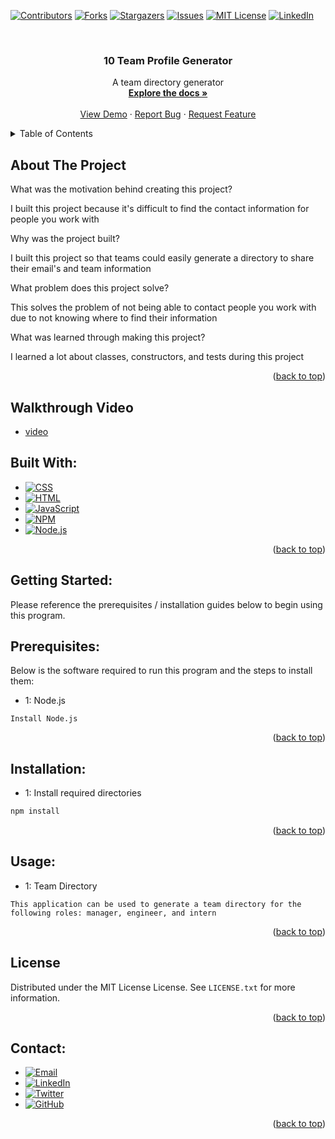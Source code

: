 <a name="readme-top"></a>

[![Contributors][contributors-shield]][contributors-url]
[![Forks][forks-shield]][forks-url]
[![Stargazers][stars-shield]][stars-url]
[![Issues][issues-shield]][issues-url]
[![MIT License][license-shield]][license-url]
[![LinkedIn][linkedin-shield]][linkedin-url]

<!-- PROJECT LOGO -->
<br />
<div align="center">
<a href="https://www.github.com/isayahdurst/10-team-profile-generator">
<!-- <img src="LOGO_SOURCE" alt="Logo" width="80" height="80"> -->
</a>

<h3 align="center">10 Team Profile Generator</h3>
<p align="center">
A team directory generator
<br />
<a href="https://www.github.com/isayahdurst/10-team-profile-generator"><strong>Explore the docs »</strong></a>
<br />
<br />
<a href="https://www.github.com/isayahdurst/10-team-profile-generator">View Demo</a>
·
<a href="https://www.github.com/isayahdurst/10-team-profile-generator/issues">Report Bug</a>
·
<a href="https://www.github.com/isayahdurst/10-team-profile-generator/issues">Request Feature</a>
</p>
</div>

<!-- TABLE OF CONTENTS -->

<!-- TABLE OF CONTENTS -->
<details>
<summary>Table of Contents</summary>
<ol>
<li>
<a href="#about-the-project">About The Project</a>
<ul>
<li><a href="#walkthrough-video">Walkthrough Video</a></li>
<li><a href="#built-with">Built With</a></li>
</ul>
</li>
<li>
<a href="#getting-started">Getting Started</a>
<ul>
<li><a href="#prerequisites">Prerequisites</a></li>
<li><a href="#installation">Installation</a></li>
</ul>
</li>
<li><a href="#usage">Usage</a></li>

<li><a href="#license">License</a></li>
<li><a href="#contact">Contact</a></li>

</ol>
</details>

<!-- ABOUT THE PROJECT -->

## About The Project

<!-- [![Product Name Screen Shot][product-screenshot]](https://example.com) -->

What was the motivation behind creating this project?

I built this project because it's difficult to find the contact information for people you work with

Why was the project built?

I built this project so that teams could easily generate a directory to share their email's and team information

What problem does this project solve?

This solves the problem of not being able to contact people you work with due to not knowing where to find their information

What was learned through making this project?

I learned a lot about classes, constructors, and tests during this project

<p align="right">(<a href="#readme-top">back to top</a>)</p>

## Walkthrough Video

-   [video][walkthrough]

## Built With:

-   [![CSS][css-badge]][css-url]
-   [![HTML][html-badge]][html-url]
-   [![JavaScript][javascript-badge]][javascript-url]
-   [![NPM][npm-badge]][npm-url]
-   [![Node.js][node.js-badge]][node.js-url]

<p align="right">(<a href="#readme-top">back to top</a>)</p>

<!-- GETTING STARTED -->

## Getting Started:

Please reference the prerequisites / installation guides below to begin using this program.

## Prerequisites:

Below is the software required to run this program and the steps to install them:

-   1: Node.js

```none
Install Node.js
```

<p align="right">(<a href="#readme-top">back to top</a>)</p>

## Installation:

-   1: Install required directories

```sh
npm install
```

<p align="right">(<a href="#readme-top">back to top</a>)</p>

<!-- USAGE EXAMPLES -->

## Usage:

-   1: Team Directory

```none
This application can be used to generate a team directory for the following roles: manager, engineer, and intern
```

<p align="right">(<a href="#readme-top">back to top</a>)</p>

<!-- LICENSE -->

## License

Distributed under the MIT License License. See `LICENSE.txt` for more information.

<p align="right">(<a href="#readme-top">back to top</a>)</p>

<!-- CONTACT -->

## Contact:

-   [![Email][email-badge]][email-url]
-   [![LinkedIn][linkedin-badge]][linkedin-url]
-   [![Twitter][twitter-badge]][twitter-url]
-   [![GitHub][github-badge]][github-url]

<p align="right">(<a href="#readme-top">back to top</a>)</p>

<!-- MARKDOWN LINKS & IMAGES -->
<!-- https://www.markdownguide.org/basic-syntax/#reference-style-links -->

[contributors-shield]: https://img.shields.io/github/contributors/isayahdurst/10-team-profile-generator.svg?style=for-the-badge
[contributors-url]: https://www.github.com/isayahdurst/10-team-profile-generator/graphs/contributors
[forks-shield]: https://img.shields.io/github/forks/isayahdurst/10-team-profile-generator.svg?style=for-the-badge
[forks-url]: https://www.github.com/isayahdurst/10-team-profile-generator/network/members
[stars-shield]: https://img.shields.io/github/stars/isayahdurst/10-team-profile-generator.svg?style=for-the-badge
[stars-url]: https://www.github.com/isayahdurst/10-team-profile-generator/stargazers
[issues-shield]: https://img.shields.io/github/issues/isayahdurst/10-team-profile-generator.svg?style=for-the-badge
[issues-url]: https://www.github.com/isayahdurst/10-team-profile-generator/issues
[license-shield]: https://img.shields.io/github/license/isayahdurst/10-team-profile-generator.svg?style=for-the-badge
[license-url]: https://www.github.com/isayahdurst/10-team-profile-generator/blob/master/LICENSE.txt
[linkedin-shield]: https://img.shields.io/badge/-LinkedIn-black.svg?style=for-the-badge&logo=linkedin&colorB=555
[product-screenshot]: images/screenshot.png

<!-- MARKDOWN LINKS & IMAGES -->
<!-- https://www.markdownguide.org/basic-syntax/#reference-style-links -->

[css-badge]: https://img.shields.io/badge/css3-%231572B6.svg?style=for-the-badge&logo=css3&logoColor=white
[css-url]: https://developer.mozilla.org/en-US/docs/Web/CSS
[html-badge]: https://img.shields.io/badge/html5-%23E34F26.svg?style=for-the-badge&logo=html5&logoColor=white
[html-url]: https://html.spec.whatwg.org/multipage/
[javascript-badge]: https://img.shields.io/badge/javascript-%23323330.svg?style=for-the-badge&logo=javascript&logoColor=%23F7DF1E
[javascript-url]: https://developer.mozilla.org/en-US/docs/Web/JavaScript
[npm-badge]: https://img.shields.io/badge/NPM-%23000000.svg?style=for-the-badge&logo=npm&logoColor=white
[npm-url]: https://docs.npmjs.com/
[node.js-badge]: https://img.shields.io/badge/node.js-6DA55F?style=for-the-badge&logo=node.js&logoColor=white
[node.js-url]: https://nodejs.org/en/docs/
[email-badge]: https://img.shields.io/badge/Gmail-D14836?style=for-the-badge&logo=gmail&logoColor=white
[email-url]: mailto:isayah@fungeapp.com
[linkedin-badge]: https://img.shields.io/badge/LinkedIn-0077B5?style=for-the-badge&logo=linkedin&logoColor=white
[linkedin-url]: https://www.linkedin.com/in/isayahdurst
[twitter-badge]: https://img.shields.io/badge/Twitter-1DA1F2?style=for-the-badge&logo=twitter&logoColor=white
[twitter-url]: https://www.twitter.com/isayahdurst
[github-badge]: https://img.shields.io/badge/GitHub-100000?style=for-the-badge&logo=github&logoColor=white
[github-url]: https://www.github.com/isayahdurst
[walkthrough]: https://drive.google.com/file/d/1SFN8StR57-ZkG_fQhgytVfW93znDFusb/view?usp=share_link
